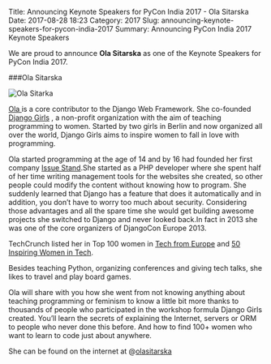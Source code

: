 Title: Announcing Keynote Speakers for PyCon India 2017 - Ola Sitarska
Date: 2017-08-28 18:23
Category: 2017
Slug: announcing-keynote-speakers-for-pycon-india-2017
Summary: Announcing PyCon India 2017 Keynote Speakers

We are proud to announce **Ola Sitarska** as one of the Keynote Speakers for PyCon India 2017.

###Ola Sitarska

![Ola Sitarka]( https://in.pycon.org/blog/theme/images/)

[Ola ](https://twitter.com/olasitarska) is a core contributor to the Django Web Framework. She co-founded [Django Girls](https://djangogirls.org/) , a non-profit organization with the aim of teaching programming to women. Started by two girls in Berlin and now organized all over the world, Django Girls aims to inspire women to fall in love with programming.

Ola started programming at the age of 14 and by 16 had founded her first company [Issue Stand](https://issuestand.com/).She started as a PHP developer where she spent  half of her time writing management tools for the websites she created, so other people could modify the content without knowing how to program. She suddenly learned that Django has a feature that does it automatically and in addition, you don’t have to worry too much about security. Considering those advantages and all the spare time she would get building awesome projects she switched to Django and never looked back.In fact in 2013 she was one of the core organizers of DjangoCon Europe 2013.


TechCrunch listed her in Top 100 women in [Tech from Europe](https://techcrunch.com/2012/06/01/girlsintech-pick-their-top-100-women-in-tech-in-europe/) and [50 Inspiring Women in Tech](https://www.improvedigital.com/press-releases/europes-inspiring-women-tech/).


Besides teaching Python, organizing conferences and giving tech talks, she likes to travel and play board games.


Ola will share with you how she went from not knowing anything about teaching programming or feminism to know a little bit more thanks to thousands of people who participated in the workshop formula Django Girls created. You’ll learn the secrets of explaining the Internet, servers or ORM to people who never done this before. And how to find 100+ women who want to learn to code just about anywhere.

She can be found on the internet at @[olasitarska](https://twitter.com/olasitarska)


   